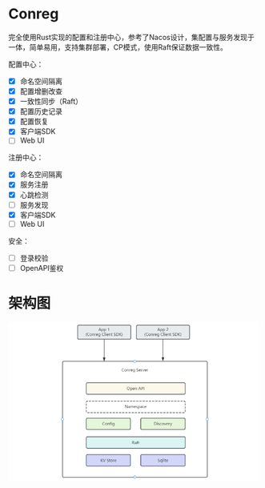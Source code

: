 # Conreg

完全使用Rust实现的配置和注册中心，参考了Nacos设计，集配置与服务发现于一体，简单易用，支持集群部署，CP模式，使用Raft保证数据一致性。

配置中心：

- [x] 命名空间隔离
- [x] 配置增删改查
- [x] 一致性同步（Raft）
- [x] 配置历史记录
- [x] 配置恢复
- [x] 客户端SDK
- [ ] Web UI

注册中心：

- [x] 命名空间隔离
- [x] 服务注册
- [x] 心跳检测
- [ ] 服务发现
- [x] 客户端SDK
- [ ] Web UI

安全：
- [ ] 登录校验
- [ ] OpenAPI鉴权

# 架构图

<img alt="architecture" src="docs/architecture.png" width="500px"/>